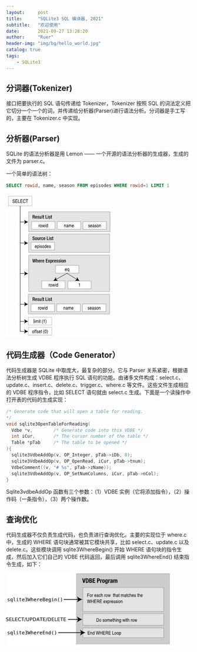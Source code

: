 ```yaml
---
layout:     post
title:      "SQLite3 SQL 编译器, 2021"
subtitle:   "欢迎使用"
date:       2021-09-27 13:28:20
author:     "Ruer"
header-img: "img/bg/hello_world.jpg"
catalog: true
tags:
    - SQLite3
---
```


## 分词器(Tokenizer)

接口把要执行的 SQL 语句传递给 Tokenizer，Tokenizer 按照 SQL 的词法定义把它切分一个一个的词，并传递给分析器(Parser)进行语法分析。分词器是手工写的，主要在 Tokenizer.c 中实现。

## 分析器(Parser)

SQLite 的语法分析器是用 Lemon —— 一个开源的语法分析器的生成器，生成的文件为 parser.c。

一个简单的语法树：

```SQL
SELECT rowid, name, season FROM episodes WHERE rowid=1 LIMIT 1
```

![1](/img/SQLite3/分析器.jpg)

## 代码生成器（Code Generator）

代码生成器是 SQLite 中取庞大，最复杂的部分。它与 Parser 关系紧密，根据语法分析树生成 VDBE 程序执行 SQL 语句的功能。由诸多文件构成：select.c、update.c、insert.c、delete.c、trigger.c、where.c 等文件。这些文件生成相应的 VDBE 程序指令，比如 SELECT 语句就由 select.c 生成。下面是一个读操作中打开表的代码的生成实现：

```C
/* Generate code that will open a table for reading.
*/
void sqlite3OpenTableForReading(
  Vdbe *v,        /* Generate code into this VDBE */
  int iCur,       /* The cursor number of the table */
  Table *pTab     /* The table to be opened */
){
  sqlite3VdbeAddOp(v, OP_Integer, pTab->iDb, 0);
  sqlite3VdbeAddOp(v, OP_OpenRead, iCur, pTab->tnum);
  VdbeComment((v, "# %s", pTab->zName));
  sqlite3VdbeAddOp(v, OP_SetNumColumns, iCur, pTab->nCol);
}
```

Sqlite3vdbeAddOp 函数有三个参数：（1）VDBE 实例（它将添加指令），（2）操作码（一条指令），（3）两个操作数。

## 查询优化

代码生成器不仅负责生成代码，也负责进行查询优化。主要的实现位于 where.c 中，生成的 WHERE 语句块通常被其它模块共享，比如 select.c、update.c 以及 delete.c。这些模块调用 sqlite3WhereBegin() 开始 WHERE 语句块的指令生成，然后加入它们自己的 VDBE 代码返回，最后调用 sqlite3WhereEnd() 结束指令生成，如下：

![2](/img/SQLite3/查询优化.jpg)
